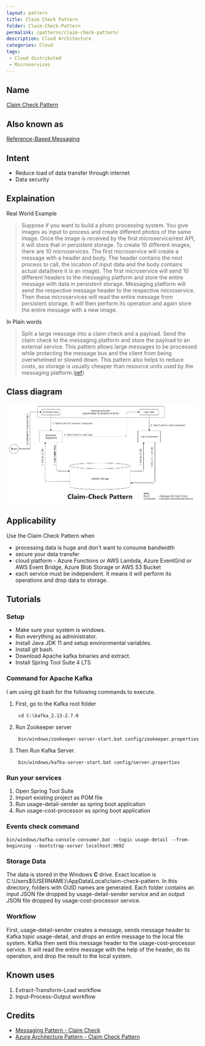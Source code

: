 ```yaml
---
layout: pattern 
title: Claim Check Pattern
folder: Claim-Check-Pattern 
permalink: /patterns/claim-check-pattern/ 
description: Cloud Architecture
categories: Cloud
tags:
 - Cloud distributed
 - Microservices
---
```


## Name
[Claim Check Pattern](https://docs.microsoft.com/en-us/azure/architecture/patterns/claim-check)

## Also known as
[Reference-Based Messaging](https://www.enterpriseintegrationpatterns.com/patterns/messaging/StoreInLibrary.html)

## Intent
- Reduce load of data transfer through internet
- Data security

## Explaination
Real World Example
> Suppose if you want to build a photo processing system. You give images as input to process and create different photos of the same image. Once the image is received by the first microservice/rest API, it will store that in persistent storage. To create 10 different images, there are 10 microservices. The first microservice will create a message with a header and body. The header contains the next process to call, the location of input data and the body contains actual data(here it is an image). The first microservice will send 10 different headers to the messaging platform and store the entire message with data in persistent storage. Messaging platform will send the respective message header to the respective microservice. Then these microservices will read the entire message from persistent storage. It will then perform its operation and again store the entire message with a new image. 



In Plain words
> Split a large message into a claim check and a payload. Send the claim check to the messaging platform and store the payload to an external service. This pattern allows large messages to be processed while protecting the message bus and the client from being overwhelmed or slowed down. This pattern also helps to reduce costs, as storage is usually cheaper than resource units used by the messaging platform.([ref](https://docs.microsoft.com/en-us/azure/architecture/patterns/claim-check))

## Class diagram
![alt text](./etc/Claim-Check-Pattern.png "Claim Check Pattern")

## Applicability
Use the Claim Check Pattern when
- processing data is huge and don't want to consume bandwidth
- secure your data transfer
- cloud platform - Azure Functions or AWS Lambda, Azure EventGrid or AWS Event Bridge, Azure Blob Storage or AWS S3 Bucket
- each service must be independent. It means it will perform its operations and drop data to storage.

## Tutorials
### Setup
- Make sure your system is windows.
- Run everything as administrator.
- Install Java JDK 11 and setup environmental variables.
- Install git bash.
- Download Apache kafka binaries and extract.
- Install Spring Tool Suite 4 LTS

### Command for Apache Kafka

I am using git bash for the following commands to execute.
1. First, go to the Kafka root folder

        cd C:\kafka_2.13-2.7.0

2. Run Zookeeper server

        bin/windows/zookeeper-server-start.bat config/zookeeper.properties
3. Then Run Kafka Server.

        bin/windows/kafka-server-start.bat config/server.properties

### Run your services
1. Open Spring Tool Suite
2. Import existing project as POM file
3. Run usage-detail-sender as spring boot application
4. Run usage-cost-processor as spring boot application

### Events check command
```
bin/windows/kafka-console-consumer.bat --topic usage-detail --from-beginning --bootstrap-server localhost:9092
```
### Storage Data
The data is stored in the Windows **C** drive. Exact location is C:\Users\${USERNAME}\AppData\Local\claim-check-pattern. In this directory, folders with GUID names are generated. Each folder contains an input JSON file dropped by usage-detail-sender service and an output JSON file dropped by usage-cost-processor service.

### Workflow
First, usage-detail-sender creates a message, sends message header to Kafka topic usage-detail, and drops an entire message to the local file system. Kafka then sent this message header to the usage-cost-processor service. It will read the entire message with the help of the header, do its operation, and drop the result to the local system.


## Known uses
1. Extract-Transform-Load workflow
2. Input-Process-Output workflow


## Credits
- [Messaging Pattern - Claim Check](https://www.enterpriseintegrationpatterns.com/patterns/messaging/StoreInLibrary.html)
- [Azure Architecture Pattern - Claim Check Pattern](https://docs.microsoft.com/en-us/azure/architecture/patterns/claim-check)
